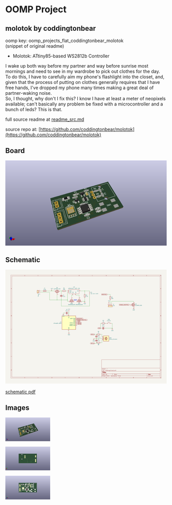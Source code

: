 # OOMP Project  
## molotok  by coddingtonbear  
  
oomp key: oomp_projects_flat_coddingtonbear_molotok  
(snippet of original readme)  
  
- Molotok: ATtiny85-based WS2812b Controller  
  
I wake up both way before my partner and way before sunrise most mornings and need to see in my wardrobe to pick out clothes for the day.  
To do this, I have to carefully aim my phone's flashlight into the closet, and, given that the process of putting on clothes generally requires that I have free hands, I've dropped my phone many times making a great deal of partner-waking noise.  
So, I thought, why don't I fix this? I know I have at least a meter of neopixels available; can't basically any problem be fixed with a microcontroller and a bunch of leds?  This is that.  
  
  full source readme at [readme_src.md](readme_src.md)  
  
source repo at: [https://github.com/coddingtonbear/molotok](https://github.com/coddingtonbear/molotok)  
## Board  
  
[![working_3d.png](working_3d_600.png)](working_3d.png)  
## Schematic  
  
[![working_schematic.png](working_schematic_600.png)](working_schematic.png)  
  
[schematic pdf](working_schematic.pdf)  
## Images  
  
[![working_3d.png](working_3d_140.png)](working_3d.png)  
  
[![working_3d_back.png](working_3d_back_140.png)](working_3d_back.png)  
  
[![working_3d_front.png](working_3d_front_140.png)](working_3d_front.png)  
